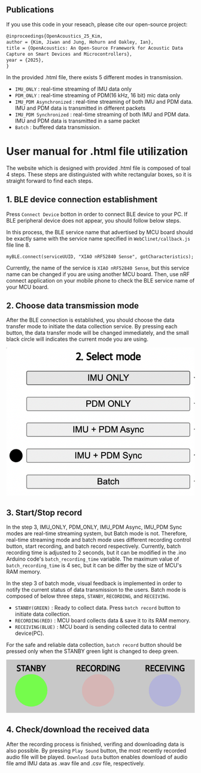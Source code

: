 ## Publications
If you use this code in your reseach, please cite our open-source project: 
```
@inproceedings{OpenAcoustics_25_Kim,
author = {Kim, Jiwan and Jung, Hohurn and Oakley, Ian},
title = {OpenAcoustics: An Open-Source Framework for Acoustic Data Capture on Smart Devices and Microcontrollers},
year = {2025},
}
```

In the provided .html file, there exists 5 different modes in transmission.

* `IMU_ONLY` : real-time streaming of IMU data only
* `PDM_ONLY` : real-time streaming of PDM(16 kHz, 16 bit) mic data only
* `IMU_PDM Asynchronized` : real-time streaming of both IMU and PDM data. IMU and PDM data is transmitted in different packets
* `IMU_PDM Synchronized` : real-time streaming of both IMU and PDM data. IMU and PDM data is transmitted in a same packet
* `Batch` : buffered data transmission.

# User manual for .html file utilization
The website which is designed with provided .html file is composed of toal 4 steps. These steps are distinguisted with white rectangular boxes, so it is straight forward to find each steps.

## 1. BLE device connection establishment

Press `Connect Device` botton in order to connect BLE device to your PC. If BLE peripheral device does not appear, you should follow below steps.

In this process, the BLE service name that advertised by MCU board should be exactly same with the service name specified in `WebClinet/callback.js` file line 8. 

```
myBLE.connect(serviceUUID, "XIAO nRF52840 Sense", gotCharacteristics);
```

Currently, the name of the service is `XIAO nRF52840 Sense`, but this service name can be changed if you are using another MCU board. Then, use nRF connect application on your mobile phone to check the BLE service name of your MCU board. 

## 2. Choose data transmission mode

After the BLE connection is established, you should choose the data transfer mode to initiate the data collection service.
By pressing each button, the data transfer mode will be changed immediately, and the small black circle will indicates the current mode you are using.

![mode&indicator](mode&indicator.png)

## 3. Start/Stop record

In the step 3, IMU_ONLY, PDM_ONLY, IMU_PDM Async, IMU_PDM Sync modes are real-time streaming system, but Batch mode is not. Therefore, real-time streaming mode and batch mode uses different recording control button, start recording, and batch record respectively. Currently, batch recording time is adjusted to 2 seconds, but it can be modified in the .ino Arduino code's `batch_recording_time` variable. The maximum value of `batch_recording_time` is 4 sec, but it can be differ by the size of MCU's RAM memory.

In the step 3 of batch mode, visual feedback is implemented in order to notify the current status of data transmission to the users. Batch mode is composed of below three steps, `STANBY`, `RECORDING`, and `RECEIVING`.

* `STANBY(GREEN)` : Ready to collect data. Press `batch record` button to initiate data collection.
* `RECORDING(RED)` : MCU board collects data & save it to its RAM memory.
* `RECEIVING(BLUE)` : MCU board is sending collected data to central device(PC).
  
For the safe and reliable data collection, `batch record` button should be pressed only when the STANBY green light is changed to deep green.

![visual_feedback](visual_feedback.png)

## 4. Check/download the received data

After the recording process is finished, verifing and downloading data is also possible. By pressing `Play Sound` button, the most recently recorded audio file will be played. `Download Data` button enables download of audio file amd IMU data as .wav file and .csv file, respectively.
